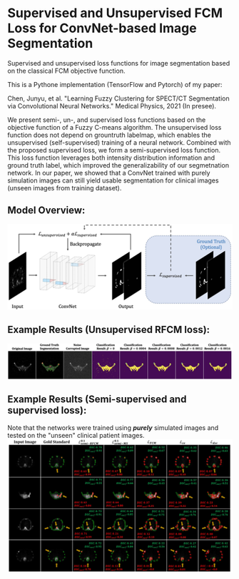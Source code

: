 # Supervised and Unsupervised FCM Loss for ConvNet-based Image Segmentation
Supervised and unsupervised loss functions for image segmentation based on the classical FCM objective function.

This is a Pythone implementation (TensorFlow and Pytorch) of my paper:

Chen, Junyu, et al. "Learning Fuzzy Clustering for SPECT/CT Segmentation via Convolutional Neural Networks." Medical Physics, 2021 (In presee).

We present semi-, un-, and supervised loss functions based on the objective function of a Fuzzy C-means algorithm. The unsupervised loss function does not depend on grountruth labelmap, which enables the unsupervised (self-supervised) training of a neural network. Combined with the proposed supervised loss, we form a semi-supervised loss function. This loss function leverages both intensity distribution information and ground truth label, which improved the generalizability of our segmetnation network. In our paper, we showed that a ConvNet trained with purely simulation images can still yield usable segmentation for clinical images (unseen images from training dataset).

## Model Overview:
<img src="https://github.com/junyuchen245/Semi-supervised_FCM_Loss_for_Segmentation/blob/main/figures/overview.jpg" width="600"/>

## Example Results (Unsupervised RFCM loss):
<img src="https://github.com/junyuchen245/Semi-supervised_FCM_Loss_for_Segmentation/blob/main/figures/beta_results.jpg" width="1000"/>

## Example Results (Semi-supervised and supervised loss):
Note that the networks were trained using ***purely*** simulated images and tested on the "unseen" clinical patient images.
<img src="https://github.com/junyuchen245/Semi-supervised_FCM_Loss_for_Segmentation/blob/main/figures/patient_test.JPG" width="800"/>
